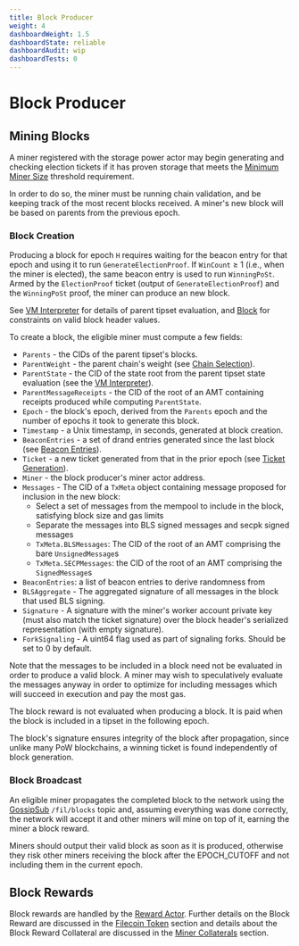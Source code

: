 ```yaml
---
title: Block Producer
weight: 4
dashboardWeight: 1.5
dashboardState: reliable
dashboardAudit: wip
dashboardTests: 0
---
```


# Block Producer

## Mining Blocks

A miner registered with the storage power actor may begin generating and checking election tickets if it has proven storage that meets the [Minimum Miner Size](storage_power_consensus#minimum-miner-size) threshold requirement.

In order to do so, the miner must be running chain validation, and be keeping track of the most recent blocks received. A miner's new block will be based on parents from the previous epoch.

### Block Creation

Producing a block for epoch `H` requires waiting for the beacon entry for that epoch and using it to run `GenerateElectionProof`. If `WinCount` ≥ 1 (i.e., when the miner is elected), the same beacon entry is used to run `WinningPoSt`. Armed by the `ElectionProof` ticket (output of `GenerateElectionProof`) and the `WinningPoSt` proof, the miner can produce an new block.

See [VM Interpreter](interpreter) for details of parent tipset evaluation, and [Block](block) for constraints on valid block header values.

To create a block, the eligible miner must compute a few fields:

- `Parents` - the CIDs of the parent tipset's blocks.
- `ParentWeight` - the parent chain's weight (see [Chain Selection](expected_consensus#chain-selection)).
- `ParentState` - the CID of the state root from the parent tipset state evaluation (see the [VM Interpreter](interpreter)).
- `ParentMessageReceipts` - the CID of the root of an AMT containing receipts produced while computing `ParentState`.
- `Epoch` - the block's epoch, derived from the `Parents` epoch and the number of epochs it took to generate this block.
- `Timestamp` - a Unix timestamp, in seconds, generated at block creation.
- `BeaconEntries` - a set of drand entries generated since the last block (see [Beacon Entries](storage_power_consensus#beacon-entries)).
- `Ticket` - a new ticket generated from that in the prior epoch (see [Ticket Generation](storage_power_consensus#randomness-ticket-generation)).
- `Miner` - the block producer's miner actor address.
- `Messages` - The CID of a `TxMeta` object containing message proposed for inclusion in the new block:
  - Select a set of messages from the mempool to include in the block, satisfying block size and gas limits
  - Separate the messages into BLS signed messages and secpk signed messages
  - `TxMeta.BLSMessages`: The CID of the root of an AMT comprising the bare `UnsignedMessage`s
  - `TxMeta.SECPMessages`: the CID of the root of an AMT comprising the `SignedMessage`s
- `BeaconEntries`: a list of beacon entries to derive randomness from
- `BLSAggregate` - The aggregated signature of all messages in the block that used BLS signing.
- `Signature` - A signature with the miner's worker account private key (must also match the ticket signature) over the block header's serialized representation (with empty signature).
- `ForkSignaling` - A uint64 flag used as part of signaling forks. Should be set to 0 by default.

Note that the messages to be included in a block need not be evaluated in order to produce a valid block.
A miner may wish to speculatively evaluate the messages anyway in order to optimize for including
messages which will succeed in execution and pay the most gas.

The block reward is not evaluated when producing a block. It is paid when the block is included in a tipset in the following epoch.

The block's signature ensures integrity of the block after propagation, since unlike many PoW blockchains,
a winning ticket is found independently of block generation.

### Block Broadcast

An eligible miner propagates the completed block to the network using the [GossipSub](gossip_sub) `/fil/blocks` topic and, assuming everything was done correctly,
the network will accept it and other miners will mine on top of it, earning the miner a block reward.

Miners should output their valid block as soon as it is produced, otherwise they risk other miners receiving the block after the EPOCH_CUTOFF and not including them in the current epoch.

## Block Rewards

Block rewards are handled by the [Reward Actor](sysactors#rewardactor).
Further details on the Block Reward are discussed in the [Filecoin Token](filecoin_token) section and details about the Block Reward Collateral are discussed in the [Miner Collaterals](miner_collaterals) section.
